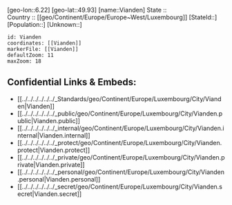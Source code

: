 ﻿---
location: [49.93,6.22] 
mapzoom: [7,12] 
mapmarker: city 
type: City
tags:
- geo/City


SpocWebEntityId: 35267
isDeleted: false
confidential: public

---
[geo-lon::6.22] 
[geo-lat::49.93] 
[name::Vianden] 
State ::  
Country :: [[geo/Continent/Europe/Europe~West/Luxembourg]] 
[StateId::] 
[Population::] 
[Unknown::] 


```leaflet
id: Vianden
coordinates: [[Vianden]] 
markerFile: [[Vianden]] 
defaultZoom: 11 
maxZoom: 18
```


## Confidential Links & Embeds: 
- [[../../../../../../_Standards/geo/Continent/Europe/Luxembourg/City/Vianden|Vianden]] 
- [[../../../../../../_public/geo/Continent/Europe/Luxembourg/City/Vianden.public|Vianden.public]] 
- [[../../../../../../_internal/geo/Continent/Europe/Luxembourg/City/Vianden.internal|Vianden.internal]] 
- [[../../../../../../_protect/geo/Continent/Europe/Luxembourg/City/Vianden.protect|Vianden.protect]] 
- [[../../../../../../_private/geo/Continent/Europe/Luxembourg/City/Vianden.private|Vianden.private]] 
- [[../../../../../../_personal/geo/Continent/Europe/Luxembourg/City/Vianden.personal|Vianden.personal]] 
- [[../../../../../../_secret/geo/Continent/Europe/Luxembourg/City/Vianden.secret|Vianden.secret]] 

